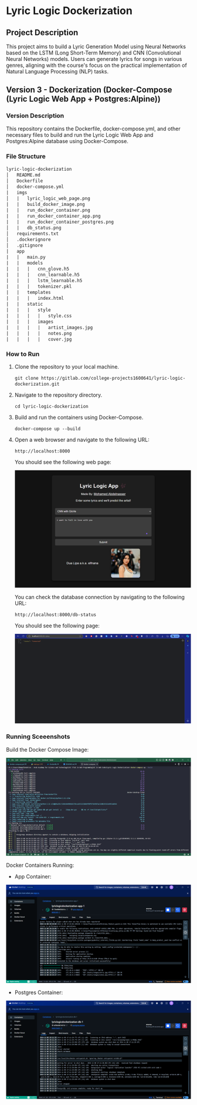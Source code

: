 # Lyric Logic Dockerization

## Project Description

This project aims to build a Lyric Generation Model using Neural Networks based on the LSTM (Long Short-Term Memory) and CNN (Convolutional Neural Networks) models. Users can generate lyrics for songs in various genres, aligning with the course's focus on the practical implementation of Natural Language Processing (NLP) tasks.

## Version 3 - Dockerization (Docker-Compose (Lyric Logic Web App + Postgres:Alpine))

### Version Description

This repository contains the Dockerfile, docker-compose.yml, and other necessary files to build and run the Lyric Logic Web App and Postgres:Alpine database using Docker-Compose.

### File Structure

```
lyric-logic-dockerization
│   README.md
│   Dockerfile
│   docker-compose.yml
|   imgs
│   |   lyric_logic_web_page.png
|   |   build_docker_image.png
|   |   run_docker_container.png
|   |   run_docker_container_app.png
|   |   run_docker_container_postgres.png
│   |   db_status.png
│   requirements.txt
│   .dockerignore
│   .gitignore
|   app
|   |   main.py
|   |   models
|   |   |   cnn_glove.h5
|   |   |   cnn_learnable.h5
|   |   |   lstm_learnable.h5
|   |   |   tokenizer.pkl
|   |   templates
|   |   |   index.html
|   |   static
|   |   |   style
|   |   |   |   style.css
|   |   |   images
|   |   |   |   artist_images.jpg
|   |   |   |   notes.png
|   |   |   |   cover.jpg
```

### How to Run

1.  Clone the repository to your local machine.

    ```
    git clone https://gitlab.com/college-projects1600641/lyric-logic-dockerization.git
    ```

2.  Navigate to the repository directory.

    ```
    cd lyric-logic-dockerization
    ```

3.  Build and run the containers using Docker-Compose.

    ```
    docker-compose up --build
    ```

4.  Open a web browser and navigate to the following URL:

    ```
    http://localhost:8000
    ```

    You should see the following web page:

    ![Lyric Logic Web Page](./imgs/lyric_logic_web_page.png)

    You can check the database connection by navigating to the following URL:

    ```
    http://localhost:8000/db-status
    ```

    You should see the following page:

    ![Database Status](./imgs/db_status.png)

### Running Sceeenshots

Build the Docker Compose Image:

![Build Docker Image](./imgs/build_docker_image.png)

Docker Containers Running:

-   App Container:

![Run Docker Container](./imgs/run_docker_container_app.png)

-   Postgres Container:

![Run Docker Container](./imgs/run_docker_container_postgres.png)
